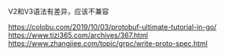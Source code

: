 
V2和V3语法有差异，应该不兼容

https://colobu.com/2019/10/03/protobuf-ultimate-tutorial-in-go/
https://www.tizi365.com/archives/367.html
https://www.zhangjiee.com/topic/grpc/write-proto-spec.html

